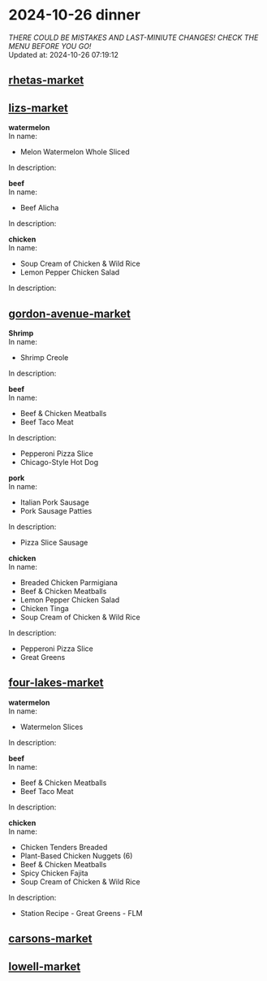 # 2024-10-26 dinner  
*THERE COULD BE MISTAKES AND LAST-MINIUTE CHANGES! CHECK THE MENU BEFORE YOU GO!*  
Updated at: 2024-10-26 07:19:12  
## [rhetas-market](https://wisc-housingdining.nutrislice.com/menu/rhetas-market/dinner/2024-10-26)  
## [lizs-market](https://wisc-housingdining.nutrislice.com/menu/lizs-market/dinner/2024-10-26)  
**watermelon**  
In name:   
 - Melon Watermelon Whole Sliced  
  
In description:   
  
**beef**  
In name:   
 - Beef Alicha  
  
In description:   
  
**chicken**  
In name:   
 - Soup Cream of Chicken & Wild Rice  
 - Lemon Pepper Chicken Salad  
  
In description:   
  
## [gordon-avenue-market](https://wisc-housingdining.nutrislice.com/menu/gordon-avenue-market/dinner/2024-10-26)  
**Shrimp**  
In name:   
 - Shrimp Creole  
  
In description:   
  
**beef**  
In name:   
 - Beef & Chicken Meatballs  
 - Beef Taco Meat  
  
In description:   
 - Pepperoni Pizza Slice  
 - Chicago-Style Hot Dog  
  
**pork**  
In name:   
 - Italian Pork Sausage  
 - Pork Sausage Patties  
  
In description:   
 - Pizza Slice Sausage  
  
**chicken**  
In name:   
 - Breaded Chicken Parmigiana  
 - Beef & Chicken Meatballs  
 - Lemon Pepper Chicken Salad  
 - Chicken Tinga  
 - Soup Cream of Chicken & Wild Rice  
  
In description:   
 - Pepperoni Pizza Slice  
 - Great Greens  
  
## [four-lakes-market](https://wisc-housingdining.nutrislice.com/menu/four-lakes-market/dinner/2024-10-26)  
**watermelon**  
In name:   
 - Watermelon Slices  
  
In description:   
  
**beef**  
In name:   
 - Beef & Chicken Meatballs  
 - Beef Taco Meat  
  
In description:   
  
**chicken**  
In name:   
 - Chicken Tenders Breaded  
 - Plant-Based Chicken Nuggets (6)  
 - Beef & Chicken Meatballs  
 - Spicy Chicken Fajita  
 - Soup Cream of Chicken & Wild Rice  
  
In description:   
 - Station Recipe - Great Greens - FLM  
  
## [carsons-market](https://wisc-housingdining.nutrislice.com/menu/carsons-market/dinner/2024-10-26)  
## [lowell-market](https://wisc-housingdining.nutrislice.com/menu/lowell-market/dinner/2024-10-26)  
  
